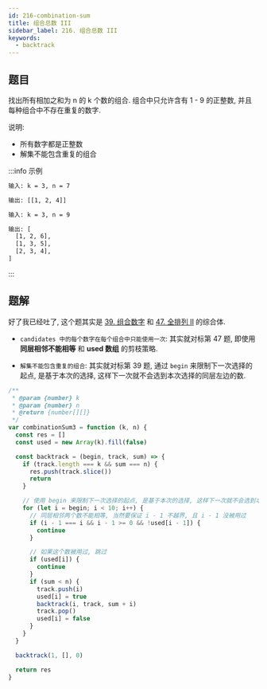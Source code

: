 ```yaml
---
id: 216-combination-sum
title: 组合总数 III
sidebar_label: 216. 组合总数 III
keywords:
  - backtrack
---
```


## 题目

找出所有相加之和为 n 的 k 个数的组合. 组合中只允许含有 1 - 9 的正整数, 并且每种组合中不存在重复的数字.

说明:

- 所有数字都是正整数
- 解集不能包含重复的组合

:::info 示例

```bash
输入: k = 3, n = 7

输出: [[1, 2, 4]]
```

```bash
输入: k = 3, n = 9

输出: [
  [1, 2, 6],
  [1, 3, 5],
  [2, 3, 4],
]
```

:::

## 题解

好了我已经吐了, 这个题其实是 [39. 组合数字](/leetcode/medium/39-combination-sum) 和 [47. 全排列 II](/leetcode/medium/47-permute) 的综合体.

- `candidates 中的每个数字在每个组合中只能使用一次`: 其实就对标第 47 题, 即使用 **同层相邻不能相等** 和 **used 数组** 的剪枝策略.

- `解集不能包含重复的组合`: 其实就对标第 39 题, 通过 `begin` 来限制下一次选择的起点, 是基于本次的选择, 这样下一次就不会选到本次选择的同层左边的数.

```js
/**
 * @param {number} k
 * @param {number} n
 * @return {number[][]}
 */
var combinationSum3 = function (k, n) {
  const res = []
  const used = new Array(k).fill(false)

  const backtrack = (begin, track, sum) => {
    if (track.length === k && sum === n) {
      res.push(track.slice())
      return
    }

    // 使用 begin 来限制下一次选择的起点, 是基于本次的选择, 这样下一次就不会选到本次选择的同层左边的数.
    for (let i = begin; i < 10; i++) {
      // 同层相邻两个数不能相等, 当然要保证 i - 1 不越界, 且 i - 1 没被用过
      if (i - 1 === i && i - 1 >= 0 && !used[i - 1]) {
        continue
      }

      // 如果这个数被用过, 跳过
      if (used[i]) {
        continue
      }
      if (sum < n) {
        track.push(i)
        used[i] = true
        backtrack(i, track, sum + i)
        track.pop()
        used[i] = false
      }
    }
  }

  backtrack(1, [], 0)

  return res
}
```
